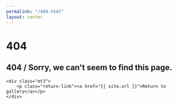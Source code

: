 ```yaml
---
permalink: "/404.html"
layout: center
---
```


# 404

<div class="four-o-four">
	<h2>404 / Sorry, we can't seem to find this page.</h2>

	<div class="mt3">
		<p class="return-link"><a href="{{ site.url }}">Return to gallery</a></p>
	</div>
</div>